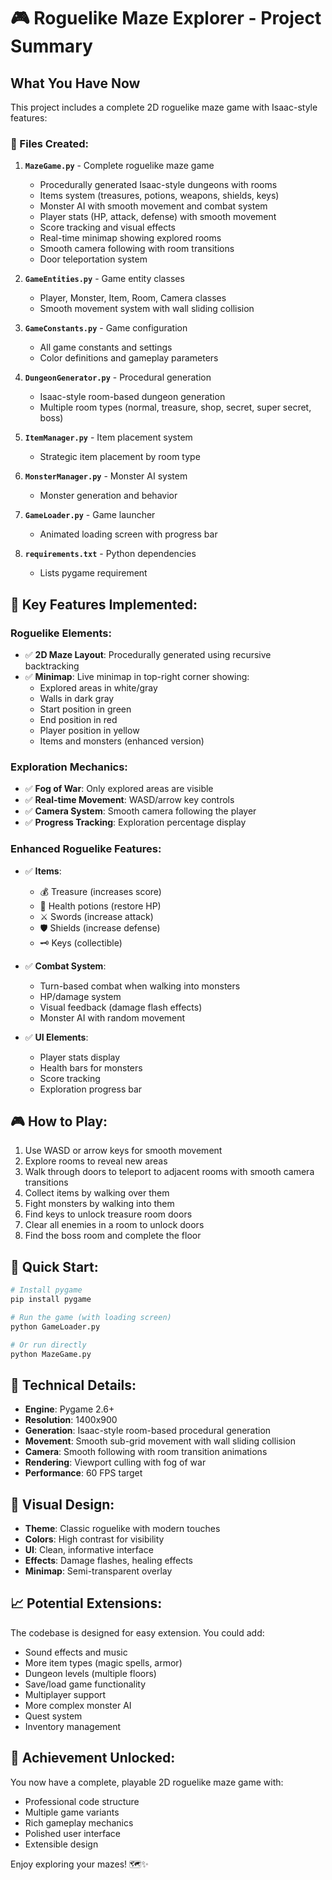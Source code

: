 # 🎮 Roguelike Maze Explorer - Project Summary

## What You Have Now

This project includes a complete 2D roguelike maze game with Isaac-style features:

### 📁 Files Created:

1. **`MazeGame.py`** - Complete roguelike maze game
   - Procedurally generated Isaac-style dungeons with rooms
   - Items system (treasures, potions, weapons, shields, keys)
   - Monster AI with smooth movement and combat system
   - Player stats (HP, attack, defense) with smooth movement
   - Score tracking and visual effects
   - Real-time minimap showing explored rooms
   - Smooth camera following with room transitions
   - Door teleportation system

2. **`GameEntities.py`** - Game entity classes
   - Player, Monster, Item, Room, Camera classes
   - Smooth movement system with wall sliding collision

3. **`GameConstants.py`** - Game configuration
   - All game constants and settings
   - Color definitions and gameplay parameters

4. **`DungeonGenerator.py`** - Procedural generation
   - Isaac-style room-based dungeon generation
   - Multiple room types (normal, treasure, shop, secret, super secret, boss)

5. **`ItemManager.py`** - Item placement system
   - Strategic item placement by room type

6. **`MonsterManager.py`** - Monster AI system
   - Monster generation and behavior

7. **`GameLoader.py`** - Game launcher
   - Animated loading screen with progress bar

8. **`requirements.txt`** - Python dependencies
   - Lists pygame requirement

## 🎯 Key Features Implemented:

### Roguelike Elements:
- ✅ **2D Maze Layout**: Procedurally generated using recursive backtracking
- ✅ **Minimap**: Live minimap in top-right corner showing:
  - Explored areas in white/gray
  - Walls in dark gray
  - Start position in green
  - End position in red
  - Player position in yellow
  - Items and monsters (enhanced version)

### Exploration Mechanics:
- ✅ **Fog of War**: Only explored areas are visible
- ✅ **Real-time Movement**: WASD/arrow key controls
- ✅ **Camera System**: Smooth camera following the player
- ✅ **Progress Tracking**: Exploration percentage display

### Enhanced Roguelike Features:
- ✅ **Items**: 
  - 💰 Treasure (increases score)
  - 🧪 Health potions (restore HP)
  - ⚔️ Swords (increase attack)
  - 🛡️ Shields (increase defense)
  - 🗝️ Keys (collectible)

- ✅ **Combat System**:
  - Turn-based combat when walking into monsters
  - HP/damage system
  - Visual feedback (damage flash effects)
  - Monster AI with random movement

- ✅ **UI Elements**:
  - Player stats display
  - Health bars for monsters
  - Score tracking
  - Exploration progress bar
## 🎮 How to Play:

1. Use WASD or arrow keys for smooth movement
2. Explore rooms to reveal new areas
3. Walk through doors to teleport to adjacent rooms with smooth camera transitions
4. Collect items by walking over them
5. Fight monsters by walking into them
6. Find keys to unlock treasure room doors
7. Clear all enemies in a room to unlock doors
8. Find the boss room and complete the floor

## 🚀 Quick Start:

```bash
# Install pygame
pip install pygame

# Run the game (with loading screen)
python GameLoader.py

# Or run directly
python MazeGame.py
```

## 🔧 Technical Details:

- **Engine**: Pygame 2.6+
- **Resolution**: 1400x900
- **Generation**: Isaac-style room-based procedural generation
- **Movement**: Smooth sub-grid movement with wall sliding collision
- **Camera**: Smooth following with room transition animations
- **Rendering**: Viewport culling with fog of war
- **Performance**: 60 FPS target

## 🎨 Visual Design:

- **Theme**: Classic roguelike with modern touches
- **Colors**: High contrast for visibility
- **UI**: Clean, informative interface
- **Effects**: Damage flashes, healing effects
- **Minimap**: Semi-transparent overlay

## 📈 Potential Extensions:

The codebase is designed for easy extension. You could add:
- Sound effects and music
- More item types (magic spells, armor)
- Dungeon levels (multiple floors)
- Save/load game functionality
- Multiplayer support
- More complex monster AI
- Quest system
- Inventory management

## 🎯 Achievement Unlocked:

You now have a complete, playable 2D roguelike maze game with:
- Professional code structure
- Multiple game variants
- Rich gameplay mechanics
- Polished user interface
- Extensible design

Enjoy exploring your mazes! 🗺️✨
